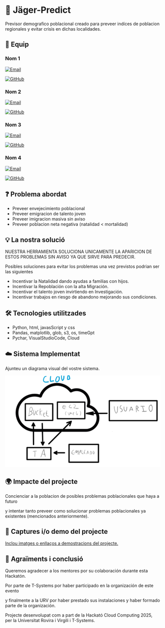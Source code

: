 # 📌 Jäger-Predict

Previsor demografico poblacional creado para preveer indíces de poblacion regionales y evitar crisis en dichas localidades.

## 👥 Equip

### **Nom 1**

[![Email](https://img.shields.io/badge/Email-<marc.rozas@estudiants.urv.cat>-blue)](mailto:<marc.rozas@estudiants.urv.cat>>)

[![GitHub](https://img.shields.io/badge/GitHub-<fortcraftch>-black?logo=github)](https://github.com/<fortcraftch>)

### **Nom 2** 

[![Email](https://img.shields.io/badge/Email-<gaizka.alonso@estudiants.urv.cat>-blue)](mailto:<gaizka.alonso@estudiants.urv.cat>)

[![GitHub](https://img.shields.io/badge/GitHub-<Huntterstrike>-black?logo=github)](https://github.com/<Huntterstrike>)


### **Nom 3**

[![Email](https://img.shields.io/badge/Email-<oriol.algar@estudiants.urv.cat>-blue)](mailto:<oriol.algar@estudiants.urv.cat>)

[![GitHub](https://img.shields.io/badge/GitHub-<DrakBall>-black?logo=github)](https://github.com/<drakball>)


### **Nom 4**  

[![Email](https://img.shields.io/badge/Email-<ivan.carayol@estudiants.urv.cat>-blue)](mailto:<ivan.carayol@estudiants.urv.cat>)

[![GitHub](https://img.shields.io/badge/GitHub-<IvanCarayol>-black?logo=github)](https://github.com/<IvanCarayol>)


## ❓ Problema abordat

- Preveer envejecimiento poblacional
- Preveer emigracion de talento joven
- Preveer imigracion masiva sin aviso
- Preveer poblacion neta negativa (natalidad < mortalidad)

## 💡 La nostra solució

NUESTRA HERRAMIENTA SOLUCIONA UNICAMENTE LA APARICION DE ESTOS PROBLEMAS SIN AVISO YA QUE SIRVE PARA PREDECIR.

Posibles soluciones para evitar los problemas una vez previstos podrian ser las siguientes

- Incentivar la Natalidad dando ayudas a familias con hijos.
- Incentivar la Repoblación con la alta Migración.
- Incentivar el talento joven invirtiendo en Investigación.
- Incentivar trabajos en riesgo de abandono mejorando sus condiciones.

## 🛠️ Tecnologies utilitzades

- Python, html, javasScript y css
- Pandas, matplotlib, glob, s3, os, timeGpt 
- Pychar, VisualStudioCode, Cloud

## ☁️ Sistema Implementat

Ajunteu un diagrama visual del vostre sistema.

![Diagrama del sistema](./image.webp)

## 🌍 Impacte del projecte

Concienciar a la poblacion de posibles problemas poblacionales que haya a futuro

 y intentar tanto preveer como solucionar problemas poblacionales ya existentes (mencionados anteriormente).

## 📸 Captures i/o demo del projecte

[Inclou imatges o enllaços a demostracions del projecte.](https://www.youtube.com/watch?v=3GWKpOKu2cg)

## 🙌 Agraïments i conclusió

Queremos agradecer a los mentores por su colaboración durante esta Hackatón. 

Por parte de T-Systems por haber participado en la organización de este evento 

y finalmente a la URV por haber prestado sus instalaciones y haber formado parte de la organización.

Projecte desenvolupat com a part de la Hackató Cloud Computing 2025, per la Universitat Rovira i Virgili i T-Systems.
